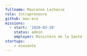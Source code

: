 ```yaml
---
fullname: Mauranne Lachaise
role: Intrapreneure
github: mau-eco
missions:
  - start: '2020-03-30'
    status: admin
    employer: Ministère de la Santé
startups:
    - ecosante
---
```

